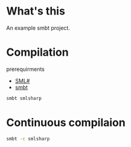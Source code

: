 # What's this
An example smbt project.

# Compilation
prerequirments

* [SML#](http://www.pllab.riec.tohoku.ac.jp/smlsharp/)
* [smbt](https://github.com/finrod/smbt)

```sh
smbt smlsharp
```

# Continuous compilaion

```sh
smbt -c smlsharp
```
